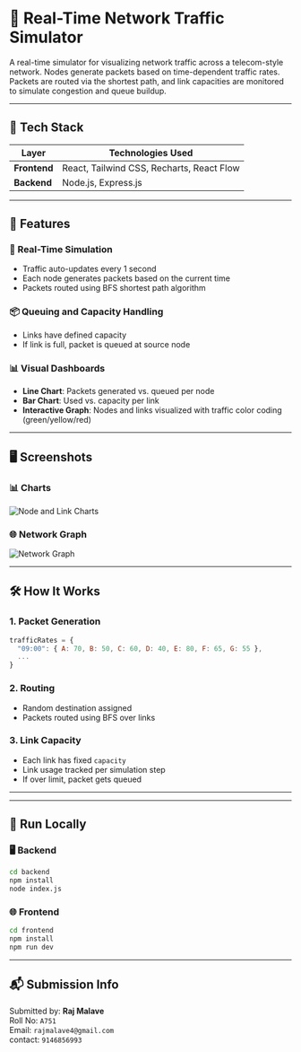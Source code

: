 # 📡 Real-Time Network Traffic Simulator

A real-time simulator for visualizing network traffic across a telecom-style network. Nodes generate packets based on time-dependent traffic rates. Packets are routed via the shortest path, and link capacities are monitored to simulate congestion and queue buildup.

---

## 🔧 Tech Stack

| Layer         | Technologies Used                              |
|---------------|-------------------------------------------------|
| **Frontend**  | React, Tailwind CSS, Recharts, React Flow       |
| **Backend**   | Node.js, Express.js                             |

---

## 🎯 Features

### 🚀 Real-Time Simulation
- Traffic auto-updates every 1 second
- Each node generates packets based on the current time
- Packets routed using BFS shortest path algorithm

### 📦 Queuing and Capacity Handling
- Links have defined capacity
- If link is full, packet is queued at source node

### 📊 Visual Dashboards
- **Line Chart**: Packets generated vs. queued per node
- **Bar Chart**: Used vs. capacity per link
- **Interactive Graph**: Nodes and links visualized with traffic color coding (green/yellow/red)

---

## 🖥️ Screenshots

### 📊 Charts
![Node and Link Charts](./screenshots/charts.png)

### 🌐 Network Graph
![Network Graph](./screenshots/graph.png)

---

## 🛠️ How It Works

### 1. Packet Generation
```js
trafficRates = {
  "09:00": { A: 70, B: 50, C: 60, D: 40, E: 80, F: 65, G: 55 },
  ...
}
```

### 2. Routing
- Random destination assigned
- Packets routed using BFS over links

### 3. Link Capacity
- Each link has fixed `capacity`
- Link usage tracked per simulation step
- If over limit, packet gets queued

---


---

## 🧪 Run Locally

### 🖥 Backend

```bash
cd backend
npm install
node index.js
```

### 🌐 Frontend

```bash
cd frontend
npm install
npm run dev
```

---

## 📬 Submission Info

Submitted by: **Raj Malave**  
Roll No: `A751`  
Email: `rajmalave4@gmail.com`  
contact: `9146856993`

